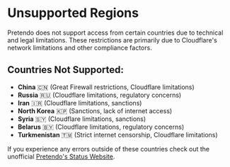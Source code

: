 # Unsupported Regions

Pretendo does not support access from certain countries due to technical and legal limitations. These restrictions are primarily due to Cloudflare's network limitations and other compliance factors.

## Countries Not Supported:
- **China** 🇨🇳 (Great Firewall restrictions, Cloudflare limitations)  
- **Russia** 🇷🇺 (Cloudflare limitations, regulatory concerns)  
- **Iran** 🇮🇷 (Cloudflare limitations, sanctions)  
- **North Korea** 🇰🇵 (Sanctions, lack of internet access)  
- **Syria** 🇸🇾 (Cloudflare limitations, sanctions)  
- **Belarus** 🇧🇾 (Cloudflare limitations, regulatory concerns)  
- **Turkmenistan** 🇹🇲 (Strict internet censorship, Cloudflare limitations)  

If you experience any errors outside of these countries check out the unofficial [Pretendo's Status Website](https://status.pretendo.zip).

